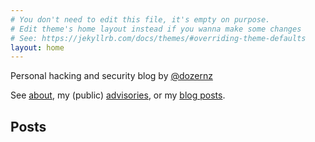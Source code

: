 ```yaml
---
# You don't need to edit this file, it's empty on purpose.
# Edit theme's home layout instead if you wanna make some changes
# See: https://jekyllrb.com/docs/themes/#overriding-theme-defaults
layout: home
---
```

Personal hacking and security blog by [@dozernz](https://twitter.com/dozernz) 

See [about](/about), my (public) [advisories](/advisories), or my [blog posts](/posts).

## Posts

